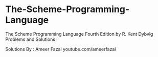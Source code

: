 # The-Scheme-Programming-Language
The Scheme Programming Language Fourth Edition by R. Kent Dybvig Problems and Solutions

Solutions By : Ameer Fazal
youtube.com/ameerfazal
